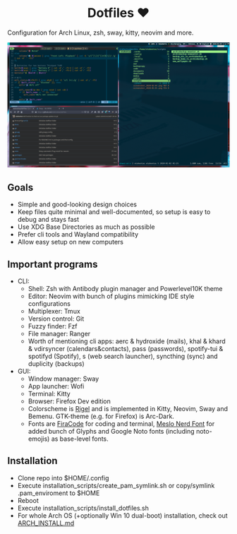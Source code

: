 <h1 align="center"> Dotfiles ❤ </h1>

Configuration for Arch Linux, zsh, sway, kitty, neovim and more.

![example screenshot](https://raw.githubusercontent.com/otahontas/dotfiles/master/screenshot.png)

## Goals
- Simple and good-looking design choices
- Keep files quite minimal and well-documented, so setup is easy to debug and stays fast
- Use XDG Base Directories as much as possible
- Prefer cli tools and Wayland compatibility 
- Allow easy setup on new computers

## Important programs
- CLI:
    - Shell: Zsh with Antibody plugin manager and Powerlevel10K theme
    - Editor: Neovim with bunch of plugins mimicking IDE style configurations
    - Multiplexer: Tmux
    - Version control: Git
    - Fuzzy finder: Fzf
    - File manager: Ranger
    - Worth of mentioning cli apps: aerc & hydroxide (mails), khal & khard & vdirsyncer (calendars&contacts), pass (passwords), spotify-tui & spotifyd (Spotify), s (web search launcher), syncthing (sync) and duplicity (backups)
- GUI:
    - Window manager: Sway
    - App launcher: Wofi
    - Terminal: Kitty
    - Browser: Firefox Dev edition
    - Colorscheme is [Rigel](https://rigel.netlify.com/) and is implemented in Kitty, Neovim, Sway and Bemenu. GTK-theme (e.g. for Firefox) is Arc-Dark.
    - Fonts are [FiraCode](https://github.com/tonsky/FiraCode) for coding and terminal, [Meslo Nerd Font](https://github.com/romkatv/powerlevel10k#recommended-meslo-nerd-font-patched-for-powerlevel10k) for added bunch of Glyphs and Google Noto fonts (including noto-emojis) as base-level fonts.

## Installation
- Clone repo into $HOME/.config
- Execute installation_scripts/create_pam_symlink.sh or copy/symlink .pam_enviroment to $HOME
- Reboot
- Execute installation_scripts/install_dotfiles.sh
- For whole Arch OS (+optionally Win 10 dual-boot) installation, check out [ARCH_INSTALL.md](https://raw.githubusercontent.com/otahontas/dotfiles/ARCH_INSTALL.md)
